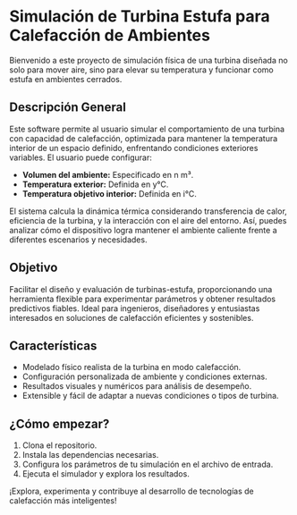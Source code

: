 # Simulación de Turbina Estufa para Calefacción de Ambientes

Bienvenido a este proyecto de simulación física de una turbina diseñada no solo para mover aire, sino para elevar su temperatura y funcionar como estufa en ambientes cerrados.

## Descripción General

Este software permite al usuario simular el comportamiento de una turbina con capacidad de calefacción, optimizada para mantener la temperatura interior de un espacio definido, enfrentando condiciones exteriores variables. El usuario puede configurar:

- **Volumen del ambiente:** Especificado en n m³.
- **Temperatura exterior:** Definida en y°C.
- **Temperatura objetivo interior:** Definida en i°C.

El sistema calcula la dinámica térmica considerando transferencia de calor, eficiencia de la turbina, y la interacción con el aire del entorno. Así, puedes analizar cómo el dispositivo logra mantener el ambiente caliente frente a diferentes escenarios y necesidades.

## Objetivo

Facilitar el diseño y evaluación de turbinas-estufa, proporcionando una herramienta flexible para experimentar parámetros y obtener resultados predictivos fiables. Ideal para ingenieros, diseñadores y entusiastas interesados en soluciones de calefacción eficientes y sostenibles.

## Características

- Modelado físico realista de la turbina en modo calefacción.
- Configuración personalizada de ambiente y condiciones externas.
- Resultados visuales y numéricos para análisis de desempeño.
- Extensible y fácil de adaptar a nuevas condiciones o tipos de turbina.

## ¿Cómo empezar?

1. Clona el repositorio.
2. Instala las dependencias necesarias.
3. Configura los parámetros de tu simulación en el archivo de entrada.
4. Ejecuta el simulador y explora los resultados.

¡Explora, experimenta y contribuye al desarrollo de tecnologías de calefacción más inteligentes!
